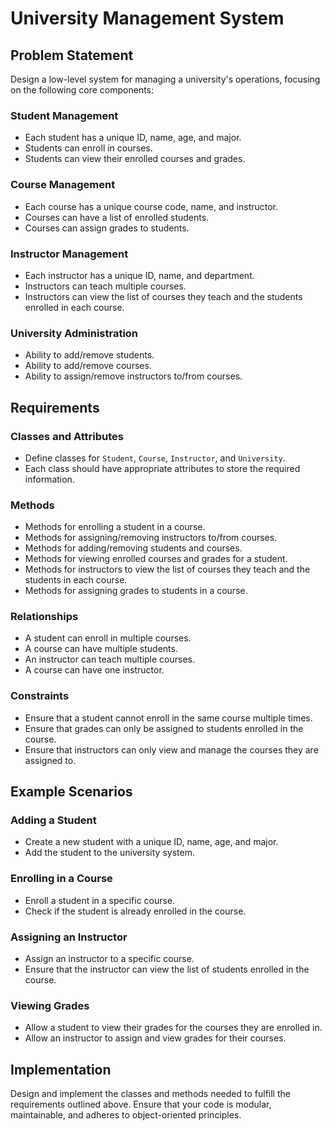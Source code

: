 # University Management System

## Problem Statement

Design a low-level system for managing a university's operations, focusing on the following core components:

### Student Management

- Each student has a unique ID, name, age, and major.
- Students can enroll in courses.
- Students can view their enrolled courses and grades.

### Course Management

- Each course has a unique course code, name, and instructor.
- Courses can have a list of enrolled students.
- Courses can assign grades to students.

### Instructor Management

- Each instructor has a unique ID, name, and department.
- Instructors can teach multiple courses.
- Instructors can view the list of courses they teach and the students enrolled in each course.

### University Administration

- Ability to add/remove students.
- Ability to add/remove courses.
- Ability to assign/remove instructors to/from courses.

## Requirements

### Classes and Attributes

- Define classes for `Student`, `Course`, `Instructor`, and `University`.
- Each class should have appropriate attributes to store the required information.

### Methods

- Methods for enrolling a student in a course.
- Methods for assigning/removing instructors to/from courses.
- Methods for adding/removing students and courses.
- Methods for viewing enrolled courses and grades for a student.
- Methods for instructors to view the list of courses they teach and the students in each course.
- Methods for assigning grades to students in a course.

### Relationships

- A student can enroll in multiple courses.
- A course can have multiple students.
- An instructor can teach multiple courses.
- A course can have one instructor.

### Constraints

- Ensure that a student cannot enroll in the same course multiple times.
- Ensure that grades can only be assigned to students enrolled in the course.
- Ensure that instructors can only view and manage the courses they are assigned to.

## Example Scenarios

### Adding a Student

- Create a new student with a unique ID, name, age, and major.
- Add the student to the university system.

### Enrolling in a Course

- Enroll a student in a specific course.
- Check if the student is already enrolled in the course.

### Assigning an Instructor

- Assign an instructor to a specific course.
- Ensure that the instructor can view the list of students enrolled in the course.

### Viewing Grades

- Allow a student to view their grades for the courses they are enrolled in.
- Allow an instructor to assign and view grades for their courses.

## Implementation

Design and implement the classes and methods needed to fulfill the requirements outlined above. Ensure that your code is modular, maintainable, and adheres to object-oriented principles.
